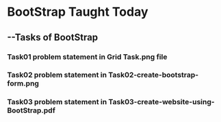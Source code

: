 # BootStrap Taught Today

## --Tasks of BootStrap

### Task01 problem statement in Grid Task.png file

### Task02 problem statement in Task02-create-bootstrap-form.png

### Task03 problem statement in Task03-create-website-using-BootStrap.pdf
